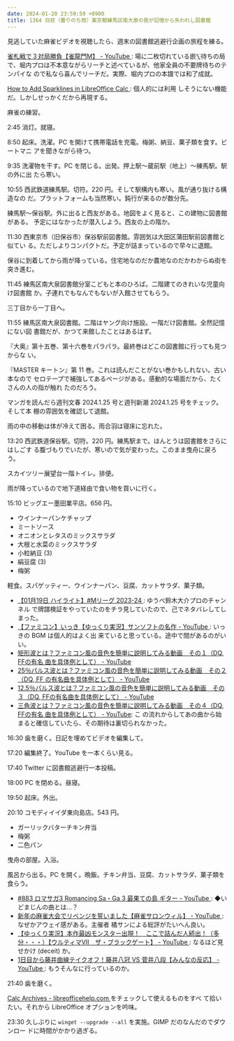 ```yaml
---
date: 2024-01-20 23:59:59 +0900
title: 1364 日目（曇りのち雨）東京都練馬区南大泉の我が記憶から失われし図書館
---
```


見逃していた麻雀ビデオを視聴したら、週末の図書館逃避行企画の旅程を練る。

[雀札戦で３対局勝負【雀龍門M】 - YouTube
](https://www.youtube.com/watch?v=cPR1jf4q9Bc): 場に二枚切れている嵌🀛待ちの局
で、堀内プロは不本意ながらリーチと述べているが、他家全員の不要牌待ちのテンパイな
ので私なら喜んでリーチだ。実際、堀内プロの本譜では和了成就。

[How to Add Sparklines in LibreOffice Calc
](https://www.libreofficehelp.com/sparklines-libreoffice-calc/): 個人的には利用
しそうにない機能だ。しかしせっかくだから再現する。

麻雀の練習。

2:45 消灯。就寝。

8:50 起床。洗濯。PC を開けて携帯電話を充電。梅粥、納豆、菓子類を食す。ビートマニ
アを聞きながら待つ。

9:35 洗濯物を干す。PC を閉じる。出発。押上駅～蔵前駅（地上）～練馬駅。駅の外に出
たら寒い。

10:55 西武鉄道練馬駅。切符。220 円。そして駅構内も寒い。風が通り抜ける構造なの
だ。プラットフォームも当然寒い。鈍行が来るのが数分先。

練馬駅～保谷駅。外に出ると西友がある。地図をよく見ると、この建物に図書館がある。
予定にはなかったが潜入しよう。西友の上の階か。

11:30 西東京市（旧保谷市）保谷駅前図書館。雰囲気は大田区蒲田駅前図書館と似てい
る。ただしよりコンパクトだ。予定が詰まっているので早々に退館。

保谷に到着してから雨が降っている。住宅地なのだか農地なのだかわからぬ街を突き進む。

11:45 練馬区南大泉図書館分室こどもと本のひろば。二階建てのきれいな児童向け図書館
か。子連れでもなんでもないが入館させてもらう。

三丁目から一丁目へ。

11:55 練馬区南大泉図書館。二階はヤング向け施設。一階だけ図書館。全然記憶にない図
書館だが、かつて来館したことはあるはず。

『大奥』第十五巻、第十六巻をパラパラ。最終巻はどこの図書館に行っても見つからな
い。

『MASTER キートン』第 11 巻。これは読んだことがない巻かもしれない。古い本なので
セロテープで補強してあるページがある。感動的な場面だから、たくさんの人の指が触れ
たのだろう。

マンガを読んだら週刊文春 2024.1.25 号と週刊新潮 2024.1.25 号をチェック。そして本
棚の雰囲気を確認して退館。

雨の中の移動は体が冷えて困る。雨合羽は寝床に忘れた。

13:20 西武鉄道保谷駅。切符。220 円。練馬駅まで。ほんとうは図書館をさらにはしごす
る腹づもりでいたが、寒いので気が変わった。このまま曳舟に戻ろう。

スカイツリー展望台一階トイレ。排便。

雨が降っているので地下道経由で食い物を買いに行く。

15:10 ビッグエー墨田業平店。656 円。

* ウインナーパンケチャップ
* ミートソース
* オニオンとレタスのミックスサラダ
* 大根と水菜のミックスサラダ
* 小粒納豆 (3)
* 絹豆腐 (3)
* 梅粥

軽食。スパゲッティー、ウインナーパン、豆腐、カットサラダ、菓子類。

* [【01月19日 ハイライト】#Mリーグ 2023-24
  ](https://www.youtube.com/watch?v=RxL7C5ajFBk): ゆうべ鈴木大介プロのチャンネル
  で牌譜検証をやっていたのをチラ見していたので、己でネタバレしてしまった。
* [【ファミコン】いっき【ゆっくり実況】サンソフトの名作 - YouTube
  ](https://www.youtube.com/watch?v=kJ4V7wirl0s): いっきの BGM は個人的はよく出
  来ていると思っている。途中で間があるのがいい。
* [矩形波とは？ファミコン風の音色を簡単に説明してみる動画　その１（DQ, FFの有名
  曲を具体例として） - YouTube](https://www.youtube.com/watch?v=Z4vch5jm-os)
* [25％パルス波とは？ファミコン風の音色を簡単に説明してみる動画　その２（DQ, FF
  の有名曲を具体例として） - YouTube](https://www.youtube.com/watch?v=JaItIOhrjWo)
* [12.5％パルス波とは？ファミコン風の音色を簡単に説明してみる動画　その３（DQ,
  FFの有名曲を具体例として） - YouTube](https://www.youtube.com/watch?v=DhOIXZTyBWU)
* [三角波とは？ファミコン風の音色を簡単に説明してみる動画　その４（DQ, FFの有名
  曲を具体例として） - YouTube](https://www.youtube.com/watch?v=y4KXV_mzFSc): こ
  の流れからしてあの曲から始まると確信していたら、その期待は裏切られなかった。

16:30 歯を磨く。日記を埋めてビデオを編集して。

17:20 編集終了。YouTube を一本くらい見る。

17:40 Twitter に図書館逃避行一本投稿。

18:00 PC を閉める。昼寝。

19:50 起床。外出。

20:10 コモディイイダ東向島店。543 円。

* ガーリックバターチキン弁当
* 梅粥
* 二色パン

曳舟の部屋。入浴。

風呂から出る。PC を開く。晩飯。チキン弁当、豆腐、カットサラダ、菓子類を食らう。

* [#883 ロマサガ3 Romancing Sa・Ga 3 最果ての島 ギター - YouTube
  ](https://www.youtube.com/watch?v=Q9_f0yN1MN4): ◆いどまじんの曲とは…？
* [新年の麻雀大会でリベンジを誓いました【麻雀サロンウィル】 - YouTube
  ](https://www.youtube.com/watch?v=wuzvfyK0AIw): なぜかアウェイ感がある。主催者
  橘サンによる総評がたいへん良い。
* [【ゆっくり実況】本作最凶モンスター出現！　ここで詰んだ人続出！（多
  分・・・）【ウルティマⅦ　ザ・ブラックゲート】 - YouTube
  ](https://www.youtube.com/watch?v=Yh5_U487wjo): なるほど見せかけ (deceit) か。
* [1日目から藤井曲線テイクオフ！藤井八冠 VS 菅井八段【みんなの反応】 - YouTube
  ](https://www.youtube.com/watch?v=VfbzbBuvZzQ): もうそんなに行っているのか。

21:40 歯を磨く。

[Calc Archives - libreofficehelp.com
](https://www.libreofficehelp.com/category/calc/) をチェックして使えるものをすべ
て拾いたい。それから LibreOffice オプションを吟味。

23:30 久しぶりに `winget --upgrade --all` を実施。GIMP だのなんだのでダウンロー
ドに時間がかかり過ぎる。

